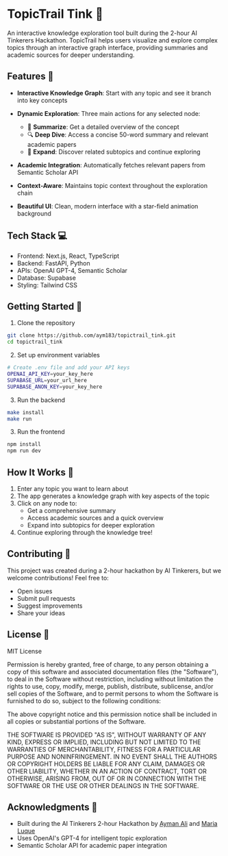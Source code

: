 # TopicTrail Tink 🌟

An interactive knowledge exploration tool built during the 2-hour AI Tinkerers Hackathon. TopicTrail helps users visualize and explore complex topics through an interactive graph interface, providing summaries and academic sources for deeper understanding.

## Features 🚀

- **Interactive Knowledge Graph**: Start with any topic and see it branch into key concepts
- **Dynamic Exploration**: Three main actions for any selected node:
  - 📝 **Summarize**: Get a detailed overview of the concept
  - 🔍 **Deep Dive**: Access a concise 50-word summary and relevant academic papers
  - 🌳 **Expand**: Discover related subtopics and continue exploring

- **Academic Integration**: Automatically fetches relevant papers from Semantic Scholar API
- **Context-Aware**: Maintains topic context throughout the exploration chain
- **Beautiful UI**: Clean, modern interface with a star-field animation background

## Tech Stack 💻

- Frontend: Next.js, React, TypeScript
- Backend: FastAPI, Python
- APIs: OpenAI GPT-4, Semantic Scholar
- Database: Supabase
- Styling: Tailwind CSS

## Getting Started 🏁

1. Clone the repository
```bash
git clone https://github.com/aym183/topictrail_tink.git
cd topictrail_tink
```

2. Set up environment variables
```bash
# Create .env file and add your API keys
OPENAI_API_KEY=your_key_here
SUPABASE_URL=your_url_here
SUPABASE_ANON_KEY=your_key_here
```

3. Run the backend
```bash
make install
make run
```

3. Run the frontend
```bash
npm install
npm run dev
```

## How It Works 🔄

1. Enter any topic you want to learn about
2. The app generates a knowledge graph with key aspects of the topic
3. Click on any node to:
   - Get a comprehensive summary
   - Access academic sources and a quick overview
   - Expand into subtopics for deeper exploration
4. Continue exploring through the knowledge tree!

## Contributing 🤝

This project was created during a 2-hour hackathon by AI Tinkerers, but we welcome contributions! Feel free to:
- Open issues
- Submit pull requests
- Suggest improvements
- Share your ideas

## License 📄

MIT License

Permission is hereby granted, free of charge, to any person obtaining a copy of this software and associated documentation files (the "Software"), to deal in the Software without restriction, including without limitation the rights to use, copy, modify, merge, publish, distribute, sublicense, and/or sell copies of the Software, and to permit persons to whom the Software is furnished to do so, subject to the following conditions:

The above copyright notice and this permission notice shall be included in all copies or substantial portions of the Software.

THE SOFTWARE IS PROVIDED "AS IS", WITHOUT WARRANTY OF ANY KIND, EXPRESS OR IMPLIED, INCLUDING BUT NOT LIMITED TO THE WARRANTIES OF MERCHANTABILITY, FITNESS FOR A PARTICULAR PURPOSE AND NONINFRINGEMENT. IN NO EVENT SHALL THE AUTHORS OR COPYRIGHT HOLDERS BE LIABLE FOR ANY CLAIM, DAMAGES OR OTHER LIABILITY, WHETHER IN AN ACTION OF CONTRACT, TORT OR OTHERWISE, ARISING FROM, OUT OF OR IN CONNECTION WITH THE SOFTWARE OR THE USE OR OTHER DEALINGS IN THE SOFTWARE.

## Acknowledgments 🙏

- Built during the AI Tinkerers 2-hour Hackathon by [Ayman Ali](https://www.linkedin.com/in/ayman-ali1302/) and [Maria Luque](https://www.linkedin.com/in/marialuqueanguita/) 
- Uses OpenAI's GPT-4 for intelligent topic exploration
- Semantic Scholar API for academic paper integration
